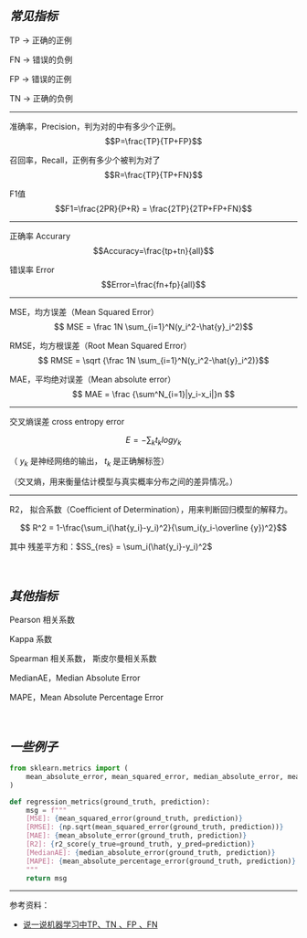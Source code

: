 
## _常见指标_

TP -> 正确的正例

FN -> 错误的负例

FP -> 错误的正例

TN -> 正确的负例


-------------------

准确率，Precision，判为对的中有多少个正例。
$$P=\frac{TP}{TP+FP}$$

召回率，Recall，正例有多少个被判为对了
$$R=\frac{TP}{TP+FN}$$

F1值
$$F1=\frac{2PR}{P+R} = \frac{2TP}{2TP+FP+FN}$$

-------------------

正确率 Accurary 
$$Accuracy=\frac{tp+tn}{all}$$

错误率 Error 
$$Error=\frac{fn+fp}{all}$$


-------------------

MSE，均方误差（Mean Squared Error）
$$ MSE =  \frac 1N \sum_{i=1}^N(y_i^2-\hat{y}_i^2)$$

RMSE，均方根误差（Root Mean Squared Error）
$$ RMSE = \sqrt {\frac 1N \sum_{i=1}^N(y_i^2-\hat{y}_i^2)}$$

MAE，平均绝对误差（Mean absolute error）
$$ MAE = \frac {\sum^N_{i=1}|y_i-x_i|}n $$


-------------------

交叉熵误差 cross entropy error

$$ E = -\sum_k t_k log y_k $$

（ $y_k$ 是神经网络的输出， $t_k$ 是正确解标签）

（交叉熵，用来衡量估计模型与真实概率分布之间的差异情况。）



-------------------


R2， 拟合系数（Coefficient of Determination），用来判断回归模型的解释力。

$$ R^2 = 1-\frac{\sum_i(\hat{y_i}-y_i)^2}{\sum_i(y_i-\overline {y})^2}$$

其中 残差平方和：$SS_{res} = \sum_i(\hat{y_i}-y_i)^2$

</br>

## _其他指标_

Pearson 相关系数

Kappa 系数

Spearman 相关系数， 斯皮尔曼相关系数

MedianAE，Median Absolute Error

MAPE，Mean Absolute Percentage Error

</br>

## _一些例子_

```python
from sklearn.metrics import (
    mean_absolute_error, mean_squared_error, median_absolute_error, mean_absolute_percentage_error, r2_score
)

def regression_metrics(ground_truth, prediction):
    msg = f"""
    [MSE]: {mean_squared_error(ground_truth, prediction)}
    [RMSE]: {np.sqrt(mean_squared_error(ground_truth, prediction))}
    [MAE]: {mean_absolute_error(ground_truth, prediction)}
    [R2]: {r2_score(y_true=ground_truth, y_pred=prediction)}
    [MedianAE]: {median_absolute_error(ground_truth, prediction)}
    [MAPE]: {mean_absolute_percentage_error(ground_truth, prediction)}
    """
    return msg
```

--------------

参考资料：
- [说一说机器学习中TP、TN 、FP 、FN](https://blog.csdn.net/qq_28834001/article/details/102922993)
